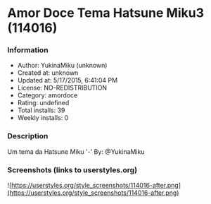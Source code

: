 # Amor Doce Tema Hatsune Miku3 (114016)

### Information
- Author: YukinaMiku (unknown)
- Created at: unknown
- Updated at: 5/17/2015, 6:41:04 PM
- License: NO-REDISTRIBUTION
- Category: amordoce
- Rating: undefined
- Total installs: 39
- Weekly installs: 0


### Description
Um tema da Hatsune Miku '-'
By: @YukinaMiku


### Screenshots (links to userstyles.org)
![https://userstyles.org/style_screenshots/114016-after.png](https://userstyles.org/style_screenshots/114016-after.png)



